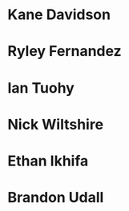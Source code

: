 # Kane Davidson 

# Ryley Fernandez

# Ian Tuohy

# Nick Wiltshire


# Ethan Ikhifa

# Brandon Udall
